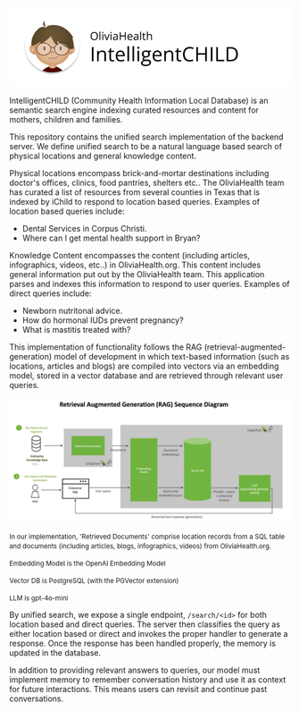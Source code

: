 <img src="https://raw.githubusercontent.com/oliviahealth/ichild-rag/refs/heads/main/assets/ichild-banner.png" />

IntelligentCHILD (Community Health Information Local Database) is an semantic search engine indexing curated resources and content for mothers, children and families.

This repository contains the unified search implementation of the backend server. We define unified search to be a natural language based search of physical locations and general knowledge content.

Physical locations encompass brick-and-mortar destinations including doctor's offices, clinics, food pantries, shelters etc..
The OliviaHealth team has curated a list of resources from several counties in Texas that is indexed by iChild to respond to location based queries. Examples of location based queries include:
<ul>
  <li>Dental Services in Corpus Christi.</li>
  <li>Where can I get mental health support in Bryan?</li>
</ul>

Knowledge Content encompasses the content (including articles, infographics, videos, etc..) in OliviaHealth.org. This content includes general information put out by the OliviaHealth team. This application parses and indexes this information to respond to user queries. Examples of direct queries include:
<ul>
  <li>Newborn nutritonal advice.</li>
  <li>How do hormonal IUDs prevent pregnancy?</li>
  <li>What is mastitis treated with?</li>
</ul>

This implementation of functionality follows the RAG (retrieval-augmented-generation) model of development in which text-based information (such as locations, articles and blogs) are compiled into vectors via an embedding model, stored in a vector database and are retrieved through relevant user queries.

<img src="https://raw.githubusercontent.com/oliviahealth/ichild-rag/refs/heads/main/assets/rag-sequence-diagram.jpg" />

<small>In our implementation, 'Retrieved Documents' comprise location records from a SQL table and documents (including articles, blogs, infographics, videos) from OliviaHealth.org.</small>  

<small>Embedding Model is the OpenAI Embedding Model</small>

<small>Vector DB is PostgreSQL (with the PGVector extension)</small>

<small>LLM is gpt-4o-mini</small>

By unified search, we expose a single endpoint, `/search/<id>` for both location based and direct queries. The server then classifies the query as either location based or direct and invokes the proper handler to generate a response. Once the response has been handled properly, the memory is updated in the database.

In addition to providing relevant answers to queries, our model must implement memory to remember conversation history and use it as context for future interactions. This means users can revisit and continue past conversations.